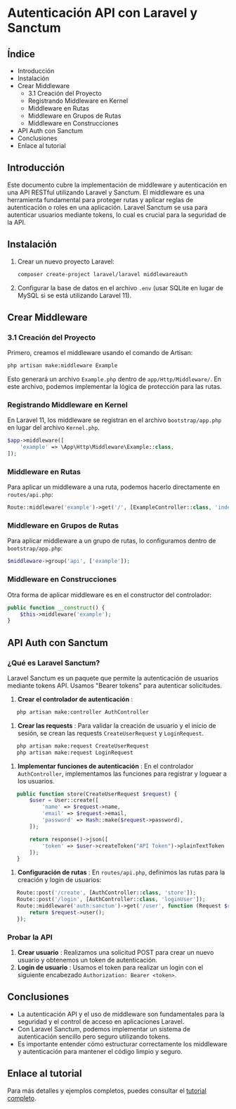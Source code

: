 # Autenticación API con Laravel y Sanctum

## Índice

* Introducción
* Instalación
* Crear Middleware
  * 3.1 Creación del Proyecto
  * Registrando Middleware en Kernel
  * Middleware en Rutas
  * Middleware en Grupos de Rutas
  * Middleware en Construcciones
* API Auth con Sanctum
* Conclusiones
* Enlace al tutorial

## Introducción

Este documento cubre la implementación de middleware y autenticación en una API RESTful utilizando Laravel y Sanctum. El middleware es una herramienta fundamental para proteger rutas y aplicar reglas de autenticación o roles en una aplicación. Laravel Sanctum se usa para autenticar usuarios mediante tokens, lo cual es crucial para la seguridad de la API.

## Instalación

1. Crear un nuevo proyecto Laravel:
   ```bash
   composer create-project laravel/laravel middlewareauth
   ```
2. Configurar la base de datos en el archivo `.env` (usar SQLite en lugar de MySQL si se está utilizando Laravel 11).

## Crear Middleware

### 3.1 Creación del Proyecto

Primero, creamos el middleware usando el comando de Artisan:

```bash
php artisan make:middleware Example
```

Esto generará un archivo `Example.php` dentro de `app/Http/Middleware/`. En este archivo, podemos implementar la lógica de protección para las rutas.

### Registrando Middleware en Kernel

En Laravel 11, los middleware se registran en el archivo `bootstrap/app.php` en lugar del archivo `Kernel.php`.

```php
$app->middleware([
    'example' => \App\Http\Middleware\Example::class,
]);
```

### Middleware en Rutas

Para aplicar un middleware a una ruta, podemos hacerlo directamente en `routes/api.php`:

```php
Route::middleware('example')->get('/', [ExampleController::class, 'index']);
```

### Middleware en Grupos de Rutas

Para aplicar middleware a un grupo de rutas, lo configuramos dentro de `bootstrap/app.php`:

```php
$middleware->group('api', ['example']);
```

### Middleware en Construcciones

Otra forma de aplicar middleware es en el constructor del controlador:

```php
public function __construct() {
    $this->middleware('example');
}
```

## API Auth con Sanctum

### ¿Qué es Laravel Sanctum?

Laravel Sanctum es un paquete que permite la autenticación de usuarios mediante tokens API. Usamos "Bearer tokens" para autenticar solicitudes.

1. **Crear el controlador de autenticación** :

```bash
   php artisan make:controller AuthController
```

1. **Crear las requests** :
   Para validar la creación de usuario y el inicio de sesión, se crean las requests `CreateUserRequest` y `LoginRequest`.

```bash
   php artisan make:request CreateUserRequest
   php artisan make:request LoginRequest
```

1. **Implementar funciones de autenticación** :
   En el controlador `AuthController`, implementamos las funciones para registrar y loguear a los usuarios.

```php
   public function store(CreateUserRequest $request) {
       $user = User::create([
           'name' => $request->name,
           'email' => $request->email,
           'password' => Hash::make($request->password),
       ]);

       return response()->json([
           'token' => $user->createToken("API Token")->plainTextToken
       ]);
   }
```

1. **Configuración de rutas** :
   En `routes/api.php`, definimos las rutas para la creación y login de usuarios:

```php
   Route::post('/create', [AuthController::class, 'store']);
   Route::post('/login', [AuthController::class, 'loginUser']);
   Route::middleware('auth:sanctum')->get('/user', function (Request $request) {
       return $request->user();
   });
```

### Probar la API

1. **Crear usuario** :
   Realizamos una solicitud POST para crear un nuevo usuario y obtenemos un token de autenticación.
2. **Login de usuario** :
   Usamos el token para realizar un login con el siguiente encabezado `Authorization: Bearer <token>`.

## Conclusiones

* La autenticación API y el uso de middleware son fundamentales para la seguridad y el control de acceso en aplicaciones Laravel.
* Con Laravel Sanctum, podemos implementar un sistema de autenticación sencillo pero seguro utilizando tokens.
* Es importante entender cómo estructurar correctamente los middleware y autenticación para mantener el código limpio y seguro.

## Enlace al tutorial

Para más detalles y ejemplos completos, puedes consultar el [tutorial completo](https://laravel.com/docs/11.x/sanctum).
